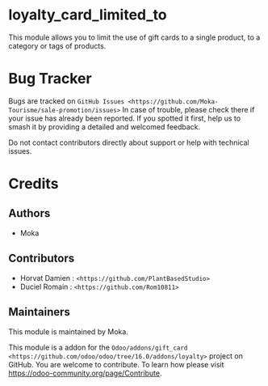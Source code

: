 loyalty_card_limited_to
=========

This module allows you to limit the use of gift cards to a single product, to a category or tags of products.



Bug Tracker
===========

Bugs are tracked on `GitHub Issues <https://github.com/Moka-Tourisme/sale-promotion/issues>`
In case of trouble, please check there if your issue has already been reported.
If you spotted it first, help us to smash it by providing a detailed and welcomed feedback.


Do not contact contributors directly about support or help with technical issues.

Credits
=======

## Authors

* Moka

## Contributors

* Horvat Damien : `<https://github.com/PlantBasedStudio>`
* Duciel Romain : `<https://github.com/Rom10811>`

## Maintainers
This module is maintained by Moka.


This module is a addon for the `Odoo/addons/gift_card <https://github.com/odoo/odoo/tree/16.0/addons/loyalty>` project on GitHub.
You are welcome to contribute. To learn how please visit https://odoo-community.org/page/Contribute.